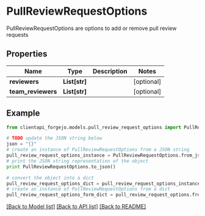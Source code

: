 # PullReviewRequestOptions

PullReviewRequestOptions are options to add or remove pull review requests

## Properties
Name | Type | Description | Notes
------------ | ------------- | ------------- | -------------
**reviewers** | **List[str]** |  | [optional] 
**team_reviewers** | **List[str]** |  | [optional] 

## Example

```python
from clientapi_forgejo.models.pull_review_request_options import PullReviewRequestOptions

# TODO update the JSON string below
json = "{}"
# create an instance of PullReviewRequestOptions from a JSON string
pull_review_request_options_instance = PullReviewRequestOptions.from_json(json)
# print the JSON string representation of the object
print PullReviewRequestOptions.to_json()

# convert the object into a dict
pull_review_request_options_dict = pull_review_request_options_instance.to_dict()
# create an instance of PullReviewRequestOptions from a dict
pull_review_request_options_form_dict = pull_review_request_options.from_dict(pull_review_request_options_dict)
```
[[Back to Model list]](../README.md#documentation-for-models) [[Back to API list]](../README.md#documentation-for-api-endpoints) [[Back to README]](../README.md)


